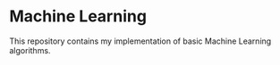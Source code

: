 # Machine Learning
This repository contains my implementation of basic Machine Learning algorithms.
